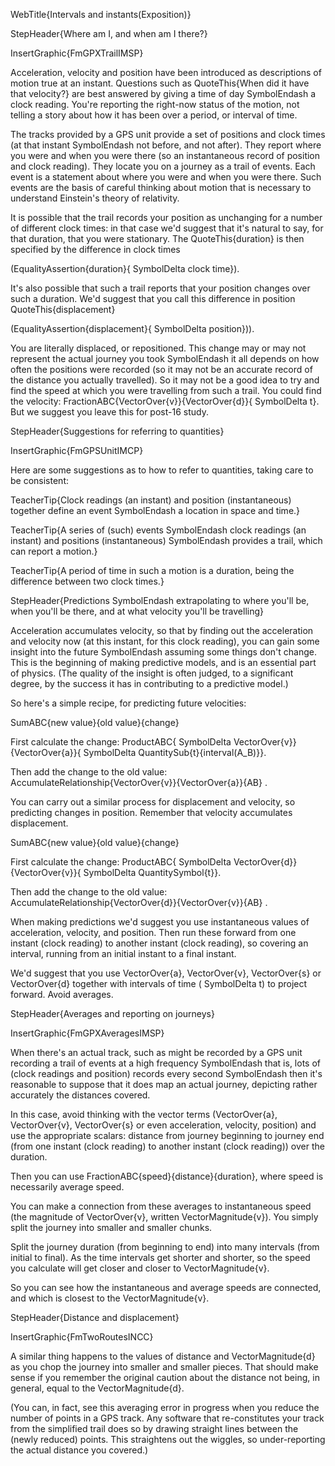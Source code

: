 WebTitle{Intervals and instants(Exposition)}

StepHeader{Where am I, and when am I there?}

InsertGraphic{FmGPXTrailIMSP}

Acceleration, velocity and position have been introduced as descriptions of motion true at an instant. Questions such as QuoteThis{When did it have that velocity?} are best answered by giving a time of day SymbolEndash a clock reading. You're reporting the right-now status of the motion, not telling a story about how it has been over a period, or interval of time.

The tracks provided by a GPS unit provide a set of positions and clock times (at that instant SymbolEndash not before, and not after). They report where you were and when you were there (so an instantaneous record of position and clock reading). They locate you on a journey as a trail of events. Each event is a statement about where you were and when you were there. Such events are the basis of careful thinking about motion that is necessary to understand Einstein's theory of relativity.

It is possible that the trail records your position as unchanging for a number of different clock times: in that case we'd suggest that it's natural to say, for that duration, that you were stationary. The QuoteThis{duration} is then specified by the difference in clock times

(EqualityAssertion{duration}{ SymbolDelta clock time}).

It's also possible that such a trail reports that your position changes over such a duration. We'd suggest that you call this difference in position QuoteThis{displacement}

(EqualityAssertion{displacement}{ SymbolDelta position})).

You are literally displaced, or repositioned. This change may or may not represent the actual journey you took SymbolEndash it all depends on how often the positions were recorded (so it may not be an accurate record of the distance you actually travelled). So it may not be a good idea to try and find the speed at which you were travelling from such a trail. You could find the velocity: FractionABC{VectorOver{v}}{VectorOver{d}}{ SymbolDelta t}. But we suggest you leave this for post-16 study.

StepHeader{Suggestions for referring to quantities}

InsertGraphic{FmGPSUnitIMCP}

Here are some suggestions as to how to refer to quantities, taking care to be consistent:

TeacherTip{Clock readings (an instant) and position (instantaneous) together define an event SymbolEndash a location in space and time.}

TeacherTip{A series of (such) events SymbolEndash clock readings (an instant) and positions (instantaneous) SymbolEndash provides a trail, which can report a motion.}

TeacherTip{A period of time in such a motion is a duration, being the difference between two clock times.}

StepHeader{Predictions SymbolEndash extrapolating to where you'll be, when you'll be there, and at what velocity you'll be travelling}

Acceleration accumulates velocity, so that by finding out the acceleration and velocity now (at this instant, for this clock reading), you can gain some insight into the future SymbolEndash assuming some things don't change. This is the beginning of making predictive models, and is an essential part of physics. (The quality of the insight is often judged, to a significant degree, by the success it has in contributing to a predictive model.)

So here's a simple recipe, for predicting future velocities:

SumABC{new value}{old value}{change}

First calculate the change: ProductABC{ SymbolDelta VectorOver{v}}{VectorOver{a}}{ SymbolDelta QuantitySub{t}{interval(A_B)}}.

Then add the change to the old value: AccumulateRelationship{VectorOver{v}}{VectorOver{a}}{AB} .

You can carry out a similar process for displacement and velocity, so predicting changes in position. Remember that velocity accumulates displacement.

SumABC{new value}{old value}{change}

First calculate the change: ProductABC{ SymbolDelta VectorOver{d}}{VectorOver{v}}{ SymbolDelta QuantitySymbol{t}}.

Then add the change to the old value: AccumulateRelationship{VectorOver{d}}{VectorOver{v}}{AB} .

When making predictions we'd suggest you use instantaneous values of acceleration, velocity, and position.
Then run these forward from one instant (clock reading) to another instant (clock reading), so covering an interval, running from an initial instant to a final instant.

We'd suggest that you use VectorOver{a}, VectorOver{v}, VectorOver{s} or VectorOver{d} together with intervals of time ( SymbolDelta t) to project forward. Avoid averages.

StepHeader{Averages and reporting on journeys}

InsertGraphic{FmGPXAveragesIMSP}

When there's an actual track, such as might be recorded by a GPS unit recording  a trail of events at a high frequency SymbolEndash that is, lots of (clock readings and position) records every second SymbolEndash then it's reasonable to suppose that it does map an actual journey, depicting rather accurately the distances covered.

In this case, avoid thinking with the vector terms (VectorOver{a}, VectorOver{v}, VectorOver{s} or even acceleration, velocity, position) and use the appropriate scalars: distance from journey beginning to journey end (from one instant (clock reading) to another instant (clock reading)) over the duration.

Then you can use FractionABC{speed}{distance}{duration}, where speed is necessarily average speed.

You can make a connection from these averages to instantaneous speed (the magnitude of VectorOver{v}, written VectorMagnitude{v}). You simply split the journey into smaller and smaller chunks.

Split the journey duration (from beginning to end) into many intervals (from initial to final). As the time intervals get shorter and shorter, so the speed you calculate will get closer and closer to VectorMagnitude{v}.

So you can see how the instantaneous and average speeds are connected, and which is closest to the VectorMagnitude{v}.

StepHeader{Distance and displacement}

InsertGraphic{FmTwoRoutesINCC}

A similar thing happens to the values of distance and VectorMagnitude{d} as you chop the journey into smaller and smaller pieces. That should make sense if you remember the original caution about the distance not being, in general, equal to the VectorMagnitude{d}.

(You can, in fact, see this averaging error in progress when you reduce the number of points in a GPS track. Any software that re-constitutes your track from the simplified trail does so by drawing straight lines between the (newly reduced) points. This straightens out the wiggles, so under-reporting the actual distance you covered.)

